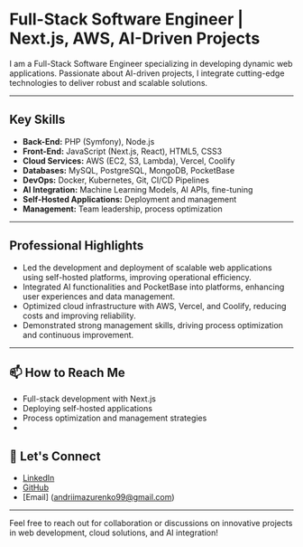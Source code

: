 # Full-Stack Software Engineer | Next.js, AWS, AI-Driven Projects

I am a Full-Stack Software Engineer specializing in developing dynamic web applications. Passionate about AI-driven projects, I integrate cutting-edge technologies to deliver robust and scalable solutions.

---

## Key Skills
- **Back-End:** PHP (Symfony), Node.js  
- **Front-End:** JavaScript (Next.js, React), HTML5, CSS3  
- **Cloud Services:** AWS (EC2, S3, Lambda), Vercel, Coolify  
- **Databases:** MySQL, PostgreSQL, MongoDB, PocketBase  
- **DevOps:** Docker, Kubernetes, Git, CI/CD Pipelines  
- **AI Integration:** Machine Learning Models, AI APIs, fine-tuning
- **Self-Hosted Applications:** Deployment and management  
- **Management:** Team leadership, process optimization  

---

## Professional Highlights
- Led the development and deployment of scalable web applications using self-hosted platforms, improving operational efficiency.  
- Integrated AI functionalities and PocketBase into platforms, enhancing user experiences and data management.  
- Optimized cloud infrastructure with AWS, Vercel, and Coolify, reducing costs and improving reliability.  
- Demonstrated strong management skills, driving process optimization and continuous improvement.  

---

## 📫 How to Reach Me
- Full-stack development with Next.js
- Deploying self-hosted applications
- Process optimization and management strategies
- 

## 🤝 Let's Connect
- [LinkedIn](https://www.linkedin.com/in/andrii-mazurenko-8868181b2/)
- [GitHub](https://github.com/Ma3uR)
- [Email] (andriimazurenko99@gmail.com)

---

Feel free to reach out for collaboration or discussions on innovative projects in web development, cloud solutions, and AI integration!
